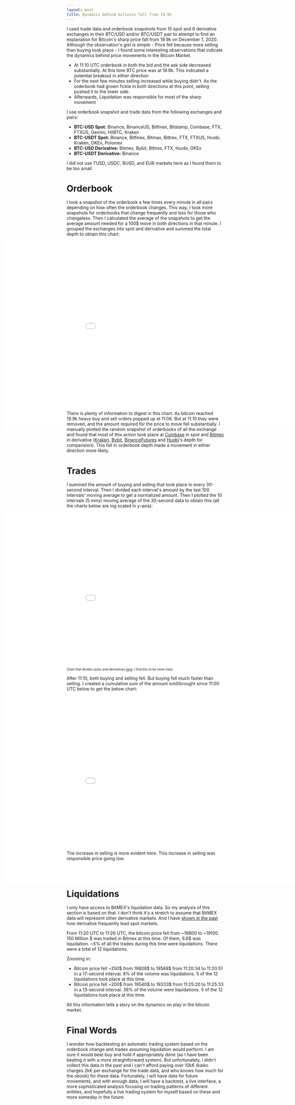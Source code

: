 ```yaml
---
layout: post
title: Dynamics behind bitcoins fall from 19.9k
---
```



I used trade data and orderbook snapshots from 15 spot and 6 derivative exchanges in their BTC/USD and/or BTC/USDT pair to attempt to find an explanation for Bitcoin's sharp price fall from 19.9k on December 1, 2020. <!--more--> Although the observation's gist is simple - Price fell because more selling than buying took place - I found some interesting observations that indicate the dynamics behind price movements in the Bitcoin Market.

- At 11:10 UTC orderbook in both the bid and the ask side decreased substantially. At this time BTC price was at 19.9k. This indicated a potential breakout in either direction
- For the next few minutes selling increased while buying didn't. As the orderbook had grown fickle in both directions at this point, selling pushed it to the lower side.
- Afterwards, Liquidation was responsible for most of the sharp movement

I use orderbook snapshot and trade data from the following exchanges and pairs:

- **BTC-USD Spot:** Binance, BinanceUS, Bitfinex, Bitstamp, Coinbase, FTX, FTXUS, Gemini, HitBTC, Kraken
- **BTC-USDT Spot:** Binance, Bitfinex, Bitmax, Bittrex, FTX, FTXUS, Huobi, Kraken, OKEx, Poloniex
- **BTC-USD Derivative:** Bitmex, Bybit, Bittrex, FTX, Huobi, OKEx
- **BTC-USDT Derivative:** Binance

I did not use TUSD, USDC, BUSD, and EUR markets here as I found them to be too small.

# Orderbook
I took a snapshot of the orderbook a few times every minute in all pairs depending on how often the orderbook changes. This way, I took more snapshots for orderbooks that change frequently and less for those who changeless. Then I calculated the average of the snapshots to get the average amount needed for a 100$ move in both directions in that minute. I grouped the exchanges into spot and derivative and summed the total depth to obtain this chart:

<p>
<iframe frameborder='0' scrolling='no' src='/static/100_depth.html' class="embed-responsive-item" style="border:none; height: 605px; width: 1120px; margin-left:-200px; margin-bottom:-110px" ></iframe> 
</p>
<br/><br/>
There is plenty of information to digest in this chart. As bitcoin reached 19.9k heavy buy and sell orders popped up at 11:06. But at 11:10 they were removed, and the amount required for the price to move fell substantially. I manually plotted the random snapshot of orderbooks of all the exchange and found that most of this action took place at <a href="/static/coinbase.html" target="_blank">Coinbase</a> in spot and <a href="/static/bitmex.html" target="_blank">Bitmex</a> in derivative (<a href="/static/kraken.html" target="_blank">Kraken</a>, <a href="/static/bybit.html" target="_blank">Bybit</a>, <a href="/static/binancefutures.html" target="_blank">BinanceFutures</a> and <a href="/static/huobi_swap.html" target="_blank">Huobi</a>'s depth for comparision). This fall in orderbook depth made a movement in either direction more likely.

# Trades
I summed the amount of buying and selling that took place in every 30-second interval. Then I divided each interval's amount by the last 100 intervals' moving average to get a normalized amount. Then I plotted the 10 intervals (5 mins) moving average of the 30-second data to obtain this (all the charts below are log scaled in y-axis):

<iframe frameborder='0' scrolling='no' src='/static/combined_buy_sell.html' class="embed-responsive-item" style="border:none; height: 605px; width: 1120px; margin-left:-200px; margin-bottom:-110px" ></iframe> 
<font size=1>Chart that divides spots and derivatives <a href="/static/bitmex.html" target="_blank">here</a>. I find this to be more clear.</font>

After 11:10, both buying and selling fell. But buying fell much faster than selling. I created a cumulative sum of the amount sold/brought since 11:00 UTC below to get the below chart:

<iframe frameborder='0' scrolling='no' src='/static/cum_sum.html' class="embed-responsive-item" style="border:none; height: 605px; width: 1120px; margin-left:-200px; margin-bottom:-110px" ></iframe> 
<br/>
The increase in selling is more evident here. This increase in selling was responsible price going low.

<br/><br/>

# Liquidations
I only have access to BitMEX's liquidation data. So my analysis of this section is based on that. I don't think it's a stretch to assume that BitMEX data will represent other derivative markets. And I have <a href="/Price-Discovery/">shown in the past</a> how derivative frequently lead spot markets.

From 11:20 UTC to 11:26 UTC, the bitcoin price fell from ~19800 to ~19100. 150 Million $ was traded in Bitmex at this time. Of them, 6.8$ was liquidation. ~5% of all the trades during this time were liquidations. There were a total of 12 liquidations.

Zooming in: 
- Bitcoin price fell ~250$ from 19808$ to 19568$ from 11:20:34 to 11:20:51 in a 17-second interval. 8% of the volume was liquidations. 5 of the 12 liquidations took place at this time.
- Bitcoin price fell ~200$ from 19540$ to 19333$ from 11:25:20 to 11:25:33 in a 13-second interval. 36% of the volume were liquidations. 5 of the 12 liquidations took place at this time.



All this information tells a story on the dynamics on play in the bitcoin market.


# Final Words
I wonder how backtesting an automatic trading system based on the orderbook change and trades assuming liquidation would perform. I am sure it would beat buy and hold if appropriately done (as I have been beating it with a more straightforward system). But unfortunately, i didn't collect this data in the past and i can't afford paying over 10k€ (kaiko charges 2k€ per exchange for the trade data, and who knows how much for the obook) for these data. Fortunately, I will have data for future movements, and with enough data, I will have a backtest, a live interface, a more sophisticated analysis focusing on trading patterns of different entities, and hopefully a live trading system for myself based on these and more someday in the future.